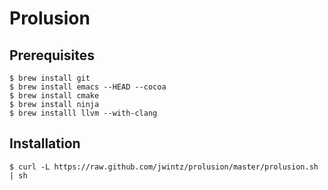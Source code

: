 # Prolusion

## Prerequisites

    $ brew install git
    $ brew install emacs --HEAD --cocoa
    $ brew install cmake
    $ brew install ninja
    $ brew installl llvm --with-clang

## Installation

    $ curl -L https://raw.github.com/jwintz/prolusion/master/prolusion.sh | sh

